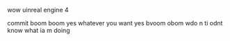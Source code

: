 wow uinreal engine 4

commit boom boom yes whatever you want yes bvoom obom wdo n ti odnt know what ia m doing
